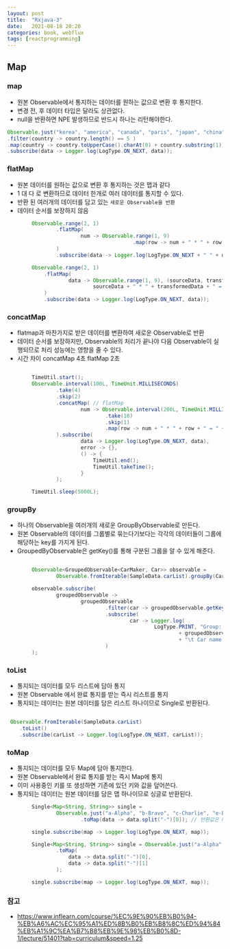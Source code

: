 ```yaml
---
layout: post
title:  "Rxjava-3"
date:   2021-08-18 20:20
categories: book, webflux
tags: [reactprogramming]
---
```



## Map

### map
- 원본 Observable에서 통지하는 데이터를 원하는 값으로 변환 후 통지한다.
- 변경 전, 후 데이터 타입은 달라도 상관없다.
- null을 반환하면 NPE 발생하므로 반드시 하나는 리턴해야한다.

```java
Observable.just("korea", "america", "canada", "paris", "japan", "china")
.filter(country -> country.length() == 5 )
.map(country -> country.toUpperCase().charAt(0) + country.substring(1))
.subscribe(data -> Logger.log(LogType.ON_NEXT, data));
```

### flatMap
- 원본 데이터를 원하는 값으로 변환 후 통지하는 것은 맵과 같다
- 1 대 다 로 변환하므로 데이터 한개로 여러 데이터를 통지할 수 있다.
- 반환 된 여러개의 데이터를 담고 있는 `새로운 Observable을 반환`
- 데이터 순서를 보장하지 않음

```java
        Observable.range(2, 1)
                .flatMap(
                        num -> Observable.range(1, 9)
                                         .map(row -> num + " * " + row + " = " + num * row)
                )
                .subscribe(data -> Logger.log(LogType.ON_NEXT + " " + data.getClass(), data));

        Observable.range(2, 1)
            .flatMap(
                    data -> Observable.range(1, 9), (sourceData, transformedData) ->
                            sourceData + " * " + transformedData + " = " + sourceData * transformedData
            )
            .subscribe(data -> Logger.log(LogType.ON_NEXT, data));

```

### concatMap
- flatmap과 마찬가지로 받은 데이터를 변환하여 새로운 Observable로 반환
- 데이터 순서를 보장하지만, Observable의 처리가 끝나야 다음 Observable이 실행되므로 처리 성능에는 영향을 줄 수 있다.
- 시간 차이 concatMap 4초 flatMap 2초

```java

        TimeUtil.start();
        Observable.interval(100L, TimeUnit.MILLISECONDS)
                .take(4)
                .skip(2)
                .concatMap( // flatMap
                        num -> Observable.interval(200L, TimeUnit.MILLISECONDS)
                                .take(10)
                                .skip(1)
                                .map(row -> num + " * " + row + " = " + num * row)
                ).subscribe(
                        data -> Logger.log(LogType.ON_NEXT, data),
                        error -> {},
                        () -> {
                            TimeUtil.end();
                            TimeUtil.takeTime();
                        }
                );

        TimeUtil.sleep(5000L);

```

### groupBy
- 하나의 Observable을 여러개의 새로운 GroupByObservable로 만든다.
- 원본 Observable의 데이터를 그룹별로 묶는다기보다는 각각의 데이터들이 그룹에 해당하는 key를 가지게 된다.
- GroupedByObservable은 getKey()를 통해 구분된 그룹을 알 수 있게 해준다.

```java

        Observable<GroupedObservable<CarMaker, Car>> observable =
                Observable.fromIterable(SampleData.carList).groupBy(Car::getCarMaker);

        observable.subscribe(
                groupedObservable ->
                        groupedObservable
                                .filter(car -> groupedObservable.getKey().equals(CarMaker.CHEVROLET))
                                .subscribe(
                                        car -> Logger.log(
                                                LogType.PRINT, "Group: "
                                                        + groupedObservable.getKey()
                                                        + "\t Car name: " + car.getCarName())
                                )
        );
```

### toList
- 통지되는 데이터를 모두 리스트에 담아 통지
- 원본 Observable 에서 완료 통지를 받는 즉시 리스트를 통지
- 통지되는 데이터는 원본 데이터를 담은 리스트 하나이므로 Single로 반환된다.

```java

 Observable.fromIterable(SampleData.carList)
    .toList()
    .subscribe(carList -> Logger.log(LogType.ON_NEXT, carList));
```

### toMap
- 통지되는 데이터를 모두 Map에 담아 통지한다.
- 원본 Observable에서 완료 통지를 받는 즉시 Map에 통지
- 이미 사용중인 키를 또 생성하면 기존에 있던 키와 값을 덮어쓴다.
- 통지되는 데이터는 원본 데이터를 담은 맵 하나이므로 싱글로 반환된다.

```java
        Single<Map<String, String>> single =
                Observable.just("a-Alpha", "b-Bravo", "c-Charlie", "e-Echo")
                        .toMap(data -> data.split("-")[0]); // 반환값은 Map의 key가 된다.

        single.subscribe(map -> Logger.log(LogType.ON_NEXT, map));

        Single<Map<String, String>> single = Observable.just("a-Alpha", "b-Bravo", "c-Charlie", "e-Echo")
                .toMap(
                    data -> data.split("-")[0],
                    data -> data.split("-")[1]
                );

        single.subscribe(map -> Logger.log(LogType.ON_NEXT, map));
```

### 참고 
* <https://www.inflearn.com/course/%EC%9E%90%EB%B0%94-%EB%A6%AC%EC%95%A1%ED%8B%B0%EB%B8%8C%ED%94%84%EB%A1%9C%EA%B7%B8%EB%9E%98%EB%B0%8D-1/lecture/51401?tab=curriculum&speed=1.25>



